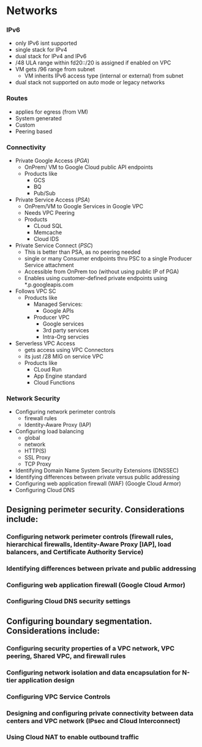 # Networks  


### IPv6

* only IPv6 isnt supported
* single stack for IPv4
* dual stack for IPv4 and IPv6
* /48 ULA range within fd20::/20 is assigned if enabled on VPC
* VM gets /96 range from subnet
  * VM inherits IPv6 access type (internal or external) from subnet
* dual stack not supported on auto mode or legacy networks

### Routes

* applies for egress (from VM)
* System generated
* Custom
* Peering based

### Connectivity

* Private Google Access (*PGA*)
  * OnPrem/ VM to Google Cloud public API endpoints
  * Products like
    * GCS
    * BQ
    * Pub/Sub
* Private Service Access (*PSA*)
  * OnPrem/VM to Google Services in Google VPC
  * Needs VPC Peering
  * Products
    * CLoud SQL
    * Memcache
    * Cloud IDS
* Private Service Connect (*PSC*)
  * This is better than PSA, as no peering needed
  * single or many Consumer endpoints thru PSC to a single Producer Service attachment
  * Accessible from OnPrem too (without using public IP of PGA)
  * Enables using customer-defined private
endpoints using *.p.googleapis.com
* Follows VPC SC
  * Products like
    * Managed Services:
      * Google APIs
    * Producer VPC
      * Google services
      * 3rd party services
      * Intra-Org servcies
* Serverless VPC Access
  * gets access using VPC Connectors
  * its just /28 MIG on service VPC
  * Products like
    * CLoud Run
    * App Engine standard
    * Cloud Functions

### Network Security

* Configuring network perimeter controls
  * firewall rules
  * Identity-Aware Proxy (IAP)
* Configuring load balancing 
  * global
  * network
  * HTTP(S)
  * SSL Proxy
  * TCP Proxy  
* Identifying Domain Name System Security Extensions (DNSSEC)
* Identifying differences between private versus public addressing
* Configuring web application firewall (WAF) (Google Cloud Armor)
* Configuring Cloud DNS




## Designing perimeter security. Considerations include:

### Configuring network perimeter controls (firewall rules, hierarchical firewalls, Identity-Aware Proxy [IAP], load balancers, and Certificate Authority Service)

### Identifying differences between private and public addressing

### Configuring web application firewall (Google Cloud Armor)

### Configuring Cloud DNS security settings




## Configuring boundary segmentation. Considerations include:

### Configuring security properties of a VPC network, VPC peering, Shared VPC, and firewall rules

### Configuring network isolation and data encapsulation for N-tier application design

### Configuring VPC Service Controls

### Designing and configuring private connectivity between data centers and VPC network (IPsec and Cloud Interconnect)

### Using Cloud NAT to enable outbound traffic

